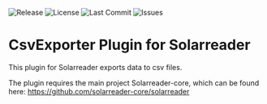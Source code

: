 ![Release](https://img.shields.io/github/v/release/solarreader-plugins/plugin-csvexporter)
![License](https://img.shields.io/github/license/solarreader-plugins/plugin-csvexporter)
![Last Commit](https://img.shields.io/github/last-commit/solarreader-plugins/plugin-csvexporter)
![Issues](https://img.shields.io/github/issues/solarreader-plugins/plugin-csvexporter)

# CsvExporter Plugin for Solarreader
This plugin for Solarreader exports data to csv files.

The plugin requires the main project Solarreader-core, which can be found here:
https://github.com/solarreader-core/solarreader

